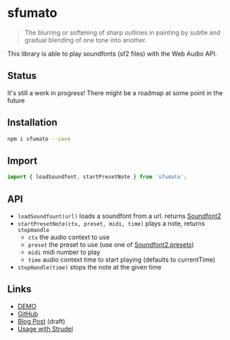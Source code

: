 # sfumato

> The blurring or softening of sharp outlines in painting by subtle and gradual blending of one tone into another.

This library is able to play soundfonts (sf2 files) with the Web Audio API.

## Status

It's still a work in progress! There might be a roadmap at some point in the future

## Installation

```sh
npm i sfumato --save
```

## Import

```js
import { loadSoundfont, startPresetNote } from 'sfumato';
```

## API

- `loadSoundfount(url)` loads a soundfont from a url. returns [Soundfont2](https://mrtenz.github.io/soundfont2/api/soundfont2/)
- `startPresetNote(ctx, preset, midi, time)` plays a note, returns `stopHandle`
  - `ctx` the audio context to use
  - `preset` the preset to use (use one of [Soundfont2.presets](https://mrtenz.github.io/soundfont2/api/soundfont2/#soundfont2presets))
  - `midi` midi number to play
  - `time` audio context time to start playing (defaults to currentTime)
- `stopHandle(time)` stops the note at the given time

## Links

- [DEMO](https://felixroos.github.io/sfumato/)
- [GitHub](https://github.com/felixroos/sfumato)
- [Blog Post](https://loophole-letters.vercel.app/soundfonts) (draft)
- [Usage with Strudel](https://strudel.tidalcycles.org/?u7qAdlwp3Qig)
